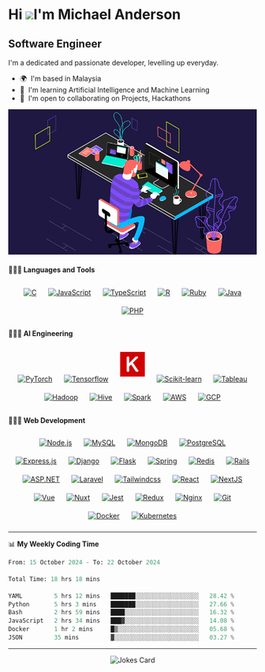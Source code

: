Hi ![](https://user-images.githubusercontent.com/18350557/176309783-0785949b-9127-417c-8b55-ab5a4333674e.gif)I'm Michael Anderson
==========================================================================================================================================

Software Engineer
-------------------

I'm a dedicated and passionate developer, levelling up everyday.

* 🌍  I'm based in Malaysia
* 🧠  I'm learning Artificial Intelligence and Machine Learning
* 🤝  I'm open to collaborating on Projects, Hackathons

![News24](news24.gif)

#### 👨🏻‍💻 Languages and Tools <br />
<div align="center">
<a href="https://www.cprogramming.com/" target="_blank"><img style="margin: 10px" src="https://profilinator.rishav.dev/skills-assets/c-original.svg" alt="C" height="50" /></a>
<a href="https://www.javascript.com/" target="_blank"><img style="margin: 10px" src="https://www.svgrepo.com/show/349419/javascript.svg" alt="JavaScript" height="50" /></a>
<a href="https://www.typescriptlang.org/" target="_blank"><img style="margin: 10px" src="https://www.svgrepo.com/show/349540/typescript.svg" alt="TypeScript" height="50" /></a>
<a href="" target="_blank"><img style="margin: 10px" src="https://www.svgrepo.com/show/306639/r.svg" alt="R" height="50" /></a>
<a href="" target="_blank"><img style="margin: 10px" src="https://www.svgrepo.com/show/452095/ruby.svg" alt="Ruby" height="50" /></a>
<a href="https://www.java.com/" target="_blank"><img style="margin: 10px" src="https://www.svgrepo.com/show/452234/java.svg" alt="Java" height="50" /></a>  
<a href="" target="_blank"><img style="margin: 10px" src="https://www.svgrepo.com/show/452088/php.svg" alt="PHP" height="50" /></a>
</div>


#### 👨🏻‍💻 AI Engineering <br />
<div align="center">
<a href="" target="_blank"><img style="margin: 10px" src="https://www.svgrepo.com/show/354240/pytorch.svg" alt="PyTorch" height="50" /></a>
<a href="" target="_blank"><img style="margin: 10px" src="https://www.svgrepo.com/show/354440/tensorflow.svg" alt="Tensorflow" height="50" /></a>
<a href="" target="_blank"><img style="margin: 10px" src="./keras.png" alt="Keras" height="50" /></a>
<a href="" target="_blank"><img style="margin: 10px" src="https://www.svgrepo.com/show/473778/scikitlearn.svg" alt="Scikit-learn" height="50" /></a>
<a href="https://www.tableau.com/" target="_blank"><img style="margin: 10px" src="https://www.svgrepo.com/show/354428/tableau-icon.svg" alt="Tableau" height="50" /></a>
<a href="" target="_blank"><img style="margin: 10px" src="https://www.svgrepo.com/show/353851/hadoop.svg" alt="Hadoop" height="50" /></a>
<a href="" target="_blank"><img style="margin: 10px" src="https://www.svgrepo.com/show/329948/apachehive.svg" alt="Hive" height="50" /></a>
<a href="" target="_blank"><img style="margin: 10px" src="https://www.svgrepo.com/show/372952/spark.svg" alt="Spark" height="50" /></a>
<a href="https://aws.amazon.com/" target="_blank"><img style="margin: 10px" src="https://www.svgrepo.com/show/448266/aws.svg" alt="AWS" height="50" /></a>  
<a href="https://cloud.google.com/" target="_blank"><img style="margin: 10px" src="https://www.svgrepo.com/show/353805/google-cloud.svg" alt="GCP" height="50" /></a>  
</div>


#### 👨🏻‍💻 Web Development <br />

<div align="center">
<a href="https://nodejs.org/" target="_blank"><img style="margin: 10px" src="https://www.svgrepo.com/show/354119/nodejs-icon.svg" alt="Node.js" height="50" /></a>
<a href="https://www.mysql.com/" target="_blank"><img style="margin: 10px" src="https://www.svgrepo.com/show/303251/mysql-logo.svg" alt="MySQL" height="50" /></a>  
<a href="https://www.mongodb.com/" target="_blank"><img style="margin: 10px" src="https://www.svgrepo.com/show/331488/mongodb.svg" alt="MongoDB" height="50" /></a>  
<a href="https://www.postgresql.org/" target="_blank"><img style="margin: 10px" src="https://profilinator.rishav.dev/skills-assets/postgresql-original-wordmark.svg" alt="PostgreSQL" height="50" /></a>  
<a href="https://expressjs.com/" target="_blank"><img style="margin: 10px" src="https://profilinator.rishav.dev/skills-assets/express-original-wordmark.svg" alt="Express.js" height="50" /></a>  
<a href="https://www.djangoproject.com/" target="_blank"><img style="margin: 10px" src="https://www.svgrepo.com/show/353657/django-icon.svg" alt="Django" height="50" /></a>  
<a href="" target="_blank"><img style="margin: 10px" src="https://www.svgrepo.com/show/508915/flask.svg" alt="Flask" height="50" /></a>
<a href="https://docs.spring.io/spring-framework/docs/3.0.x/reference/expressions.html#:~:text=The%20Spring%20Expression%20Language%20(SpEL,and%20basic%20string%20templating%20functionality." target="_blank"><img style="margin: 10px" src="https://www.svgrepo.com/show/354380/spring-icon.svg" alt="Spring" height="50" /></a>
<a href="https://redis.io/" target="_blank"><img style="margin: 10px" src="https://www.svgrepo.com/show/303460/redis-logo.svg" alt="Redis" height="50" /></a> 
<a href="" target="_blank"><img style="margin: 10px" src="https://www.svgrepo.com/show/354252/rails.svg" alt="Rails" height="50" /></a>
<a href="" target="_blank"><img style="margin: 10px" src="https://www.svgrepo.com/show/55835/asp-file-format-symbol.svg" alt="ASP.NET" height="50" /></a>
<a href="" target="_blank"><img style="margin: 10px" src="https://www.svgrepo.com/show/353985/laravel.svg" alt="Laravel" height="50" /></a> 
<a href="" target="_blank"><img style="margin: 10px" src="https://www.svgrepo.com/show/354431/tailwindcss-icon.svg" alt="Tailwindcss" height="50" /></a> 
<a href="https://reactjs.org/" target="_blank"><img style="margin: 10px" src="https://www.svgrepo.com/show/452092/react.svg" alt="React" height="50" /></a>
<a href="https://nextjs.org/" target="_blank"><img style="margin: 10px" src="https://www.svgrepo.com/show/354112/nextjs.svg" alt="NextJS" height="50" /></a> 
<a href="" target="_blank"><img style="margin: 10px" src="https://www.svgrepo.com/show/452130/vue.svg" alt="Vue" height="50" /></a> 
<a href="" target="_blank"><img style="margin: 10px" src="https://www.svgrepo.com/show/369464/nuxtjs.svg" alt="Nuxt" height="50" /></a> 
<a href="https://www.jestjs.io/" target="_blank"><img style="margin: 10px" src="https://www.svgrepo.com/show/373700/jest.svg" alt="Jest" height="50" /></a>   
<a href="https://redux.js.org/" target="_blank"><img style="margin: 10px" src="https://www.svgrepo.com/show/303557/redux-logo.svg" alt="Redux" height="50" /></a>  
<a href="" target="_blank"><img style="margin: 10px" src="https://www.svgrepo.com/show/303554/nginx-logo.svg" alt="Nginx" height="50" /></a>
<a href="https://github.com/" target="_blank"><img style="margin: 10px" src="https://www.svgrepo.com/show/452210/git.svg" alt="Git" height="50" /></a>  
<a href="https://www.docker.com/" target="_blank"><img style="margin: 10px" src="https://www.svgrepo.com/show/452192/docker.svg" alt="Docker" height="50" /></a>
<a href="https://kubernetes.io/" target="_blank"><img style="margin: 10px" src="https://www.svgrepo.com/show/448233/kubernetes.svg" alt="Kubernetes" height="50" /></a>  
</div>

-------

📊 **My Weekly Coding Time**
<!--START_SECTION:waka-->

```python
From: 15 October 2024 - To: 22 October 2024

Total Time: 18 hrs 18 mins

YAML         5 hrs 12 mins   ███████░░░░░░░░░░░░░░░░░░   28.42 %
Python       5 hrs 3 mins    ███████░░░░░░░░░░░░░░░░░░   27.66 %
Bash         2 hrs 59 mins   ████░░░░░░░░░░░░░░░░░░░░░   16.32 %
JavaScript   2 hrs 34 mins   ███▓░░░░░░░░░░░░░░░░░░░░░   14.08 %
Docker       1 hr 2 mins     █▒░░░░░░░░░░░░░░░░░░░░░░░   05.68 %
JSON         35 mins         ▓░░░░░░░░░░░░░░░░░░░░░░░░   03.27 %
```

-------------------
<div align="center">

  
![Jokes Card](https://readme-jokes.vercel.app/api?hideBorder&theme=radical)

</div>

<!-- ------------------- -->

<!-- <p align="center">
  <a href="michael.anthoney.anderson@gmail.com" target="_blank" rel="noopener noreferrer"><img src="https://www.svgrepo.com/show/381000/new-logo-gmail.svg"  width="60" /></a>
  &nbsp;&nbsp;
  <a href="https://t.me/bubblebuddy-ai" target="_blank" rel="noopener noreferrer"><img src="https://www.svgrepo.com/show/452115/telegram.svg"  width="60" /></a>
  &nbsp;&nbsp;
  <a href="https://web.whatsapp.com/" target="_blank" rel="noopener noreferrer"><img src="https://www.svgrepo.com/show/382712/whatsapp-whats-app.svg"  width="60" /></a>
  &nbsp;&nbsp;
  <a href="https://discordapp.com/users/1282562843908112418" target="_blank" rel="noopener noreferrer"><img src="https://www.svgrepo.com/show/343548/discord-communication-interaction-message-network.svg"  width="60" /></a>
  &nbsp;&nbsp;
  <a href="https://www.skype.com/" target="_blank" rel="noopener noreferrer"><img src="https://www.svgrepo.com/show/452100/skype.svg"  width="60" /></a>
</p> -->
